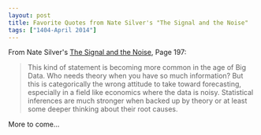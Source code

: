 ```yaml
---
layout: post
title: Favorite Quotes from Nate Silver's "The Signal and the Noise"
tags: ["1404-April 2014"]
---
```


From Nate Silver's [The Signal and the Noise](http://www.amazon.com/The-Signal-Noise-Many-Predictions/dp/159420411X), Page 197:

> This kind of statement is becoming more common in the age of Big Data. Who needs theory when you have so much information? But this is categorically the wrong attitude to take toward forecasting, especially in a field like economics where the data is noisy. Statistical inferences are much stronger when backed up by theory or at least some deeper thinking about their root causes.

More to come...
